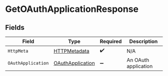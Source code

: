 # GetOAuthApplicationResponse


## Fields

| Field                                                           | Type                                                            | Required                                                        | Description                                                     |
| --------------------------------------------------------------- | --------------------------------------------------------------- | --------------------------------------------------------------- | --------------------------------------------------------------- |
| `HttpMeta`                                                      | [HTTPMetadata](../../Models/Components/HTTPMetadata.md)         | :heavy_check_mark:                                              | N/A                                                             |
| `OAuthApplication`                                              | [OAuthApplication](../../Models/Components/OAuthApplication.md) | :heavy_minus_sign:                                              | An OAuth application                                            |